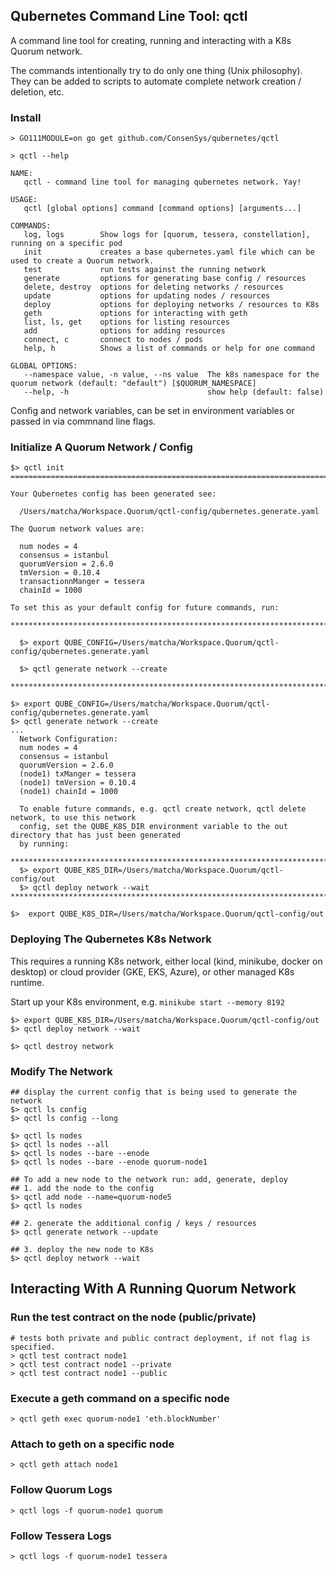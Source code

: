 ## Qubernetes Command Line Tool: qctl 

A command line tool for creating, running and interacting with a K8s Quorum network. 
 
The commands intentionally try to do only one thing (Unix philosophy). They can be added to scripts to automate complete 
network creation / deletion, etc. 

### Install
```
> GO111MODULE=on go get github.com/ConsenSys/qubernetes/qctl 
```

```
> qctl --help

NAME:
   qctl - command line tool for managing qubernetes network. Yay!

USAGE:
   qctl [global options] command [command options] [arguments...]

COMMANDS:
   log, logs        Show logs for [quorum, tessera, constellation], running on a specific pod
   init             creates a base qubernetes.yaml file which can be used to create a Quorum network.
   test             run tests against the running network
   generate         options for generating base config / resources
   delete, destroy  options for deleting networks / resources
   update           options for updating nodes / resources
   deploy           options for deploying networks / resources to K8s
   geth             options for interacting with geth
   list, ls, get    options for listing resources
   add              options for adding resources
   connect, c       connect to nodes / pods
   help, h          Shows a list of commands or help for one command

GLOBAL OPTIONS:
   --namespace value, -n value, --ns value  The k8s namespace for the quorum network (default: "default") [$QUORUM_NAMESPACE]
   --help, -h                               show help (default: false)
``` 
Config and network variables, can be set in environment variables or passed in via commnand line flags.  

### Initialize A Quorum Network / Config 
```
$> qctl init 
=======================================================================================

Your Qubernetes config has been generated see:

  /Users/matcha/Workspace.Quorum/qctl-config/qubernetes.generate.yaml

The Quorum network values are:

  num nodes = 4
  consensus = istanbul
  quorumVersion = 2.6.0
  tmVersion = 0.10.4
  transactionnManger = tessera
  chainId = 1000

To set this as your default config for future commands, run:

**********************************************************************************************

  $> export QUBE_CONFIG=/Users/matcha/Workspace.Quorum/qctl-config/qubernetes.generate.yaml

  $> qctl generate network --create

**********************************************************************************************

$> export QUBE_CONFIG=/Users/matcha/Workspace.Quorum/qctl-config/qubernetes.generate.yaml
$> qctl generate network --create
...
  Network Configuration:
  num nodes = 4
  consensus = istanbul
  quorumVersion = 2.6.0
  (node1) txManger = tessera
  (node1) tmVersion = 0.10.4
  (node1) chainId = 1000

  To enable future commands, e.g. qctl create network, qctl delete network, to use this network
  config, set the QUBE_K8S_DIR environment variable to the out directory that has just been generated
  by running:

*****************************************************************************************
  $> export QUBE_K8S_DIR=/Users/matcha/Workspace.Quorum/qctl-config/out
  $> qctl deploy network --wait
******************************************************************************************

$>  export QUBE_K8S_DIR=/Users/matcha/Workspace.Quorum/qctl-config/out

```

### Deploying The Qubernetes K8s Network
This requires a running K8s network, either local (kind, minikube, docker on desktop) or cloud provider (GKE, EKS, Azure),
or other managed K8s runtime.

Start up your K8s environment, e.g. `minikube start --memory 8192`

```
$> export QUBE_K8S_DIR=/Users/matcha/Workspace.Quorum/qctl-config/out
$> qctl deploy network --wait

$> qctl destroy network
``` 


### Modify The Network

```
## display the current config that is being used to generate the network
$> qctl ls config
$> qctl ls config --long

$> qctl ls nodes 
$> qctl ls nodes --all
$> qctl ls nodes --bare --enode
$> qctl ls nodes --bare --enode quorum-node1

## To add a new node to the network run: add, generate, deploy
## 1. add the node to the config
$> qctl add node --name=quorum-node5
$> qctl ls nodes 

## 2. generate the additional config / keys / resources
$> qctl generate network --update

## 3. deploy the new node to K8s
$> qctl deploy network --wait
```

## Interacting With A Running Quorum Network

### Run the test contract on the node (public/private) 
```
# tests both private and public contract deployment, if not flag is specified.
> qctl test contract node1
> qctl test contract node1 --private
> qctl test contract node1 --public
```

### Execute a geth command on a specific node
```
> qctl geth exec quorum-node1 'eth.blockNumber'
```

### Attach to geth on a specific node
```
> qctl geth attach node1
```

### Follow Quorum Logs
```
> qctl logs -f quorum-node1 quorum
```

### Follow Tessera Logs
```
> qctl logs -f quorum-node1 tessera 
```

